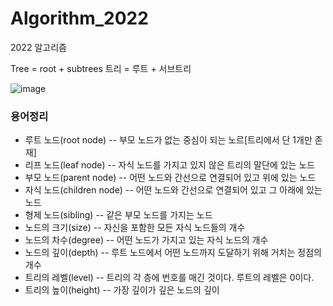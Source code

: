 # Algorithm_2022
2022 알고리즘

Tree = root + subtrees
트리 = 루트 + 서브트리

![image](https://user-images.githubusercontent.com/107015573/212139517-71e8b4ad-8280-42a9-a17a-9ad9cfdd923e.png)
### 용어정리
- 루트 노드(root node)
-- 부모 노드가 없는 중심이 되는 노르[트리에서 단 1개만 존재] 
- 리프 노드(leaf node)
-- 자식 노드를 가지고 있지 않은 트리의 말단에 있는 노드
- 부모 노드(parent node)
-- 어떤 노드와 간선으로 연결되어 있고 위에 있는 노드
- 자식 노드(children node)
-- 어떤 노드와 간선으로 연결되어 있고 그 아래에 있는 노드
- 형제 노드(sibling)
-- 같은 부모 노드를 가지는 노드
- 노드의 크기(size)
-- 자신을 포함한 모든 자식 노드들의 개수
- 노드의 차수(degree)
-- 어떤 노드가 가지고 있는 자식 노드의 개수
- 노드의 깊이(depth)
-- 루트 노드에서 어떤 노드까지 도달하기 위해 거치는 정점의 개수
- 트리의 레벨(level)
-- 트리의 각 층에 번호를 매긴 것이다. 루트의 레벨은 0이다.
- 트리의 높이(height)
-- 가장 깊이가 깊은 노드의 깊이
